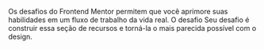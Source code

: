 Os desafios do Frontend Mentor permitem que você aprimore suas habilidades em um fluxo de trabalho da vida real.
O desafio
Seu desafio é construir essa seção de recursos e torná-la o mais parecida possível com o design.


